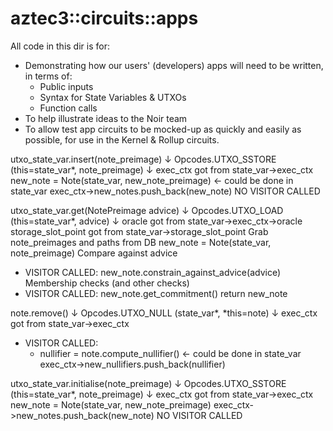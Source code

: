 # aztec3::circuits::apps

All code in this dir is for:
- Demonstrating how our users' (developers) apps will need to be written, in terms of:
    - Public inputs
    - Syntax for State Variables & UTXOs
    - Function calls
- To help illustrate ideas to the Noir team
- To allow test app circuits to be mocked-up as quickly and easily as possible, for use in the Kernel & Rollup circuits.




utxo_state_var.insert(note_preimage)
        ↓
Opcodes.UTXO_SSTORE (this=state_var*, note_preimage)
        ↓
exec_ctx got from state_var->exec_ctx
new_note = Note(state_var, new_note_preimage) <- could be done in state_var
exec_ctx->new_notes.push_back(new_note)
NO VISITOR CALLED



utxo_state_var.get(NotePreimage advice)
        ↓
Opcodes.UTXO_LOAD (this=state_var*, advice)
        ↓
oracle got from state_var->exec_ctx->oracle
storage_slot_point got from state_var->storage_slot_point
Grab note_preimages and paths from DB
new_note = Note(state_var, note_preimage)
Compare against advice
- VISITOR CALLED: new_note.constrain_against_advice(advice)
Membership checks (and other checks)
- VISITOR CALLED: new_note.get_commitment()
return new_note



note.remove()
        ↓
Opcodes.UTXO_NULL (state_var*, *this=note)
        ↓
exec_ctx got from state_var->exec_ctx
- VISITOR CALLED:
  - nullifier = note.compute_nullifier() <- could be done in state_var
exec_ctx->new_nullifiers.push_back(nullifier)



utxo_state_var.initialise(note_preimage)
        ↓
Opcodes.UTXO_SSTORE (this=state_var*, note_preimage)
        ↓
exec_ctx got from state_var->exec_ctx
new_note = Note(state_var, new_note_preimage)
exec_ctx->new_notes.push_back(new_note)
NO VISITOR CALLED